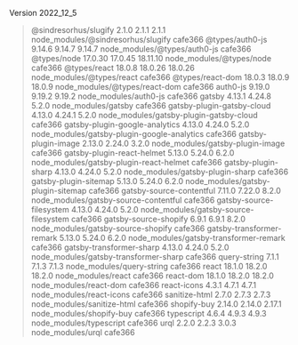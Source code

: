 Version 2022_12_5

> @sindresorhus/slugify             2.1.0    2.1.1     2.1.1  node_modules/@sindresorhus/slugify           cafe366
@types/auth0-js                  9.14.6   9.14.7    9.14.7  node_modules/@types/auth0-js                 cafe366
> @types/node                     17.0.30  17.0.45  18.11.10  node_modules/@types/node                     cafe366
> @types/react                     18.0.8  18.0.26   18.0.26  node_modules/@types/react                    cafe366
> @types/react-dom                 18.0.3   18.0.9    18.0.9  node_modules/@types/react-dom                cafe366
auth0-js                         9.19.0   9.19.2    9.19.2  node_modules/auth0-js                        cafe366
> gatsby                           4.13.1   4.24.8     5.2.0  node_modules/gatsby                          cafe366
> gatsby-plugin-gatsby-cloud       4.13.0   4.24.1     5.2.0  node_modules/gatsby-plugin-gatsby-cloud      cafe366
gatsby-plugin-google-analytics   4.13.0   4.24.0     5.2.0  node_modules/gatsby-plugin-google-analytics  cafe366
> gatsby-plugin-image              2.13.0   2.24.0     3.2.0  node_modules/gatsby-plugin-image             cafe366
> gatsby-plugin-react-helmet       5.13.0   5.24.0     6.2.0  node_modules/gatsby-plugin-react-helmet      cafe366
> gatsby-plugin-sharp              4.13.0   4.24.0     5.2.0  node_modules/gatsby-plugin-sharp             cafe366
> gatsby-plugin-sitemap            5.13.0   5.24.0     6.2.0  node_modules/gatsby-plugin-sitemap           cafe366
> gatsby-source-contentful         7.11.0   7.22.0     8.2.0  node_modules/gatsby-source-contentful        cafe366
> gatsby-source-filesystem         4.13.0   4.24.0     5.2.0  node_modules/gatsby-source-filesystem        cafe366
gatsby-source-shopify             6.9.1    6.9.1     8.2.0  node_modules/gatsby-source-shopify           cafe366
> gatsby-transformer-remark        5.13.0   5.24.0     6.2.0  node_modules/gatsby-transformer-remark       cafe366
> gatsby-transformer-sharp         4.13.0   4.24.0     5.2.0  node_modules/gatsby-transformer-sharp        cafe366
query-string                      7.1.1    7.1.3     7.1.3  node_modules/query-string                    cafe366
> react                            18.1.0   18.2.0    18.2.0  node_modules/react                           cafe366
> react-dom                        18.1.0   18.2.0    18.2.0  node_modules/react-dom                       cafe366
> react-icons                       4.3.1    4.7.1     4.7.1  node_modules/react-icons                     cafe366
> sanitize-html                     2.7.0    2.7.3     2.7.3  node_modules/sanitize-html                   cafe366
shopify-buy                      2.14.0   2.14.0    2.17.1  node_modules/shopify-buy                     cafe366
> typescript                        4.6.4    4.9.3     4.9.3  node_modules/typescript                      cafe366
> urql                              2.2.0    2.2.3     3.0.3  node_modules/urql                            cafe366
